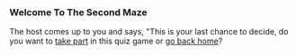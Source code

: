 ### Welcome To The Second Maze

The host comes up to you and says, "This is your last chance to decide, do you want to [take part](maze2-first-room.md) in this quiz game or [go back home](maze2-first-room-forced.md)?